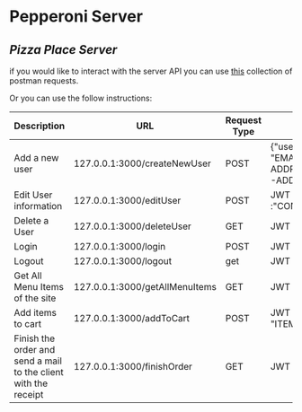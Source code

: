 # Pepperoni Server

## _Pizza Place Server_

if you would like to interact with the server API you can use [this] collection of postman requests.

Or you can use the follow instructions:


| Description | URL | Request Type | Body
| ------ | ------ | ------ | ------ |
| Add a new user | 127.0.0.1:3000/createNewUser|POST|{"username" : "USERNAME","email": "EMAIL-ADDRESS","streetAddress":"STREET-ADDRESS","name": "FULL NAME"} |
|Edit User information | 127.0.0.1:3000/editUser|POST| JWT + {"CONTENT TO CHANGE" :"CONTENT"} |
|Delete a User | 127.0.0.1:3000/deleteUser|GET| JWT |
|Login | 127.0.0.1:3000/login|POST| JWT + {"username": "USERNAME"}|
|Logout | 127.0.0.1:3000/logout|get| JWT |
|Get All Menu Items of the site | 127.0.0.1:3000/getAllMenuItems|GET| JWT |
|Add items to cart | 127.0.0.1:3000/addToCart|POST| JWT + {	"cartItems":[ "ITEM","ITEM", "ITEM"]} |
|Finish the order and send a mail to the client with the receipt | 127.0.0.1:3000/finishOrder|GET| JWT |


[this]: <https://www.getpostman.com/collections/b1bfae1dac15a635889b>
